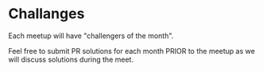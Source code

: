 


# Challanges

Each meetup will have "challengers of the month".

Feel free to submit PR solutions for each month PRIOR to the meetup as we will discuss solutions during the meet.


